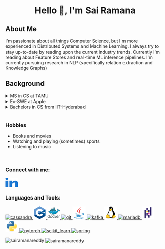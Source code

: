 <h1 align="center">Hello 👋, I'm Sai Ramana </h1>


## **About Me**
I'm passionate about all things Computer Science, but I'm more experienced in Distributed Systems and Machine Learning. I always try to stay up-to-date by reading upon the current industry trends. Currently I'm reading about Feature Stores and real-time ML inference pipelines. I'm currently pursuing research in NLP (specifically relation extraction and Knowledge Graphs)

## **Background**

<details>
<summary> MS in CS at TAMU </summary>
<ul>
  <li>Currently pursuing research in NLP (relation extraction and Knowledge Graphs) </li>
  <li>CGPA: 4.0/4.0</li>
</ul>
</details>

<details>
<summary> Ex-SWE at Apple </summary>
<ul>
  <li> Technologies: Java, Python, Cassandra, Spark, Kafka, PyTorch, Spring </li>
</ul>
</details>

<details>
<summary> Bachelors in CS from IIT-Hyderabad </summary>
<ul>
<li> Coursework: Distributed Systems, Operating Systems, Compilers, Data Structures and Algorithms, Machine Learning
<li> CGPA: 8.43/10 </li>
</details>

<br>

### **Hobbies**
* Books and movies
* Watching and playing (sometimes) sports
* Listening to music
<br>

<h3 align="left">Connect with me:</h3>
<p align="left">
<a href="https://linkedin.com/in/sairamanareddy" target="blank"><img align="center" src="https://raw.githubusercontent.com/sairamanareddy/sairamanareddy/main/linked-in-alt.svg" alt="sairamanareddy" height="30" width="40" /></a>
</p>

<h3 align="left">Languages and Tools:</h3>
<p align="left"> <a href="https://cassandra.apache.org/" target="_blank" rel="noreferrer"> <img src="https://www.vectorlogo.zone/logos/apache_cassandra/apache_cassandra-icon.svg" alt="cassandra" width="40" height="40"/> </a> <a href="https://www.w3schools.com/cpp/" target="_blank" rel="noreferrer"> <img src="https://raw.githubusercontent.com/devicons/devicon/master/icons/cplusplus/cplusplus-original.svg" alt="cplusplus" width="40" height="40"/> </a> <a href="https://www.docker.com/" target="_blank" rel="noreferrer"> <img src="https://raw.githubusercontent.com/devicons/devicon/master/icons/docker/docker-original-wordmark.svg" alt="docker" width="40" height="40"/> </a> <a href="https://git-scm.com/" target="_blank" rel="noreferrer"> <img src="https://www.vectorlogo.zone/logos/git-scm/git-scm-icon.svg" alt="git" width="40" height="40"/> </a> <a href="https://www.java.com" target="_blank" rel="noreferrer"> <img src="https://raw.githubusercontent.com/devicons/devicon/master/icons/java/java-original.svg" alt="java" width="40" height="40"/> </a> <a href="https://kafka.apache.org/" target="_blank" rel="noreferrer"> <img src="https://www.vectorlogo.zone/logos/apache_kafka/apache_kafka-icon.svg" alt="kafka" width="40" height="40"/> </a> <a href="https://www.linux.org/" target="_blank" rel="noreferrer"> <img src="https://raw.githubusercontent.com/devicons/devicon/master/icons/linux/linux-original.svg" alt="linux" width="40" height="40"/> </a> <a href="https://mariadb.org/" target="_blank" rel="noreferrer"> <img src="https://www.vectorlogo.zone/logos/mariadb/mariadb-icon.svg" alt="mariadb" width="40" height="40"/> </a> <a href="https://pandas.pydata.org/" target="_blank" rel="noreferrer"> <img src="https://raw.githubusercontent.com/devicons/devicon/2ae2a900d2f041da66e950e4d48052658d850630/icons/pandas/pandas-original.svg" alt="pandas" width="40" height="40"/> </a> <a href="https://www.python.org" target="_blank" rel="noreferrer"> <img src="https://raw.githubusercontent.com/devicons/devicon/master/icons/python/python-original.svg" alt="python" width="40" height="40"/> </a> <a href="https://pytorch.org/" target="_blank" rel="noreferrer"> <img src="https://www.vectorlogo.zone/logos/pytorch/pytorch-icon.svg" alt="pytorch" width="40" height="40"/> </a> <a href="https://scikit-learn.org/" target="_blank" rel="noreferrer"> <img src="https://upload.wikimedia.org/wikipedia/commons/0/05/Scikit_learn_logo_small.svg" alt="scikit_learn" width="40" height="40"/> </a> <a href="https://spring.io/" target="_blank" rel="noreferrer"> <img src="https://www.vectorlogo.zone/logos/springio/springio-icon.svg" alt="spring" width="40" height="40"/> </a> </p>

<p><img align="left" src="https://github-readme-stats.vercel.app/api/top-langs?username=sairamanareddy&show_icons=true&locale=en&layout=compact" alt="sairamanareddy" /></p>

<p>&nbsp;<img align="center" src="https://github-readme-stats.vercel.app/api?username=sairamanareddy&show_icons=true&locale=en" alt="sairamanareddy" /></p>
